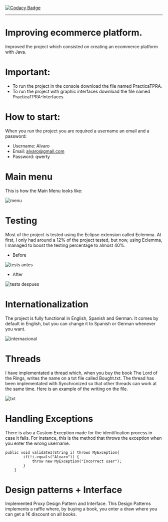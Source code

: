 [![Codacy Badge](https://api.codacy.com/project/badge/Grade/2e09dc1efa5049719338b24083c388af)](https://www.codacy.com/app/varorb99/Prueba2?utm_source=github.com&amp;utm_medium=referral&amp;utm_content=varorb99/Prueba2&amp;utm_campaign=Badge_Grade)

-----------------------------------
# Improving ecommerce platform.
Improved the project which consisted on creating an ecommerce platform with Java.

# Important:

+ To run the project in the console download the file named PracticaTPRA.
+ To run the project with graphic interfaces download the file named PracticaTPRA-Interfaces

# How to start:

When you run the project you are required a username an email and a password:

+ Username: Alvaro
+ Email: alvaro@gmail.com
+ Password: qwerty


# Main menu
 This is how the Main Menu looks like:
 
 ![menu](https://user-images.githubusercontent.com/43890020/50490772-3c105000-0a0f-11e9-8c87-5a68494d4aaf.png)

# Testing

Most of the project is tested using the Eclipse extension called Eclemma. At first, I only had around a 12% of the project tested, but now, using Eclemma, I managed to boost the testing percentage to almost 40%.

+ Before

![tests antes](https://user-images.githubusercontent.com/43890020/50490582-1fbfe380-0a0e-11e9-9191-bd17a52a376f.png)

+ After

![tests despues](https://user-images.githubusercontent.com/43890020/50490692-b9879080-0a0e-11e9-97a5-80fa3fba61d0.png)


# Internationalization

The project is fully functional in English, Spanish and German. It comes by default in English, but you can change it to Spanish or German whenever you want.

![internacional](https://user-images.githubusercontent.com/43890020/50490873-b3de7a80-0a0f-11e9-8b55-4b6fd3c3a572.png)

# Threads

I have implementated a thread which, when you buy the book The Lord of the Rings, writes the name on a txt file called Bought.txt.
The thread has been implementated with Synchronized so that other threads can work at the same time.
Here is an example of the writing on the file.

![txt](https://user-images.githubusercontent.com/43890020/50494620-b39caa00-0a24-11e9-8dba-5bb87dc8b0ab.png)


# Handling Exceptions

There is also a Custom Exception made for the identification process in case it fails. For instance, this is the method that throws the exception when you enter the wrong username.

```
public void validateI(String i) throws MyException{
		if(!i.equals("Alvaro")) {
			throw new MyException("Incorrect user");
		}
	}
```

# Design patterns + Interface

Implemented Proxy Design Pattern and Interface.
This Design Patterns implements a raffle where, by buying a book, you enter a draw where you can get a 1€ discount on all books.

